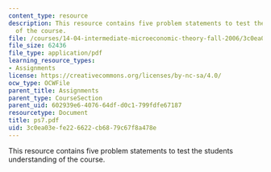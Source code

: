 ```yaml
---
content_type: resource
description: This resource contains five problem statements to test the students understanding
  of the course.
file: /courses/14-04-intermediate-microeconomic-theory-fall-2006/3c0ea03efe226622cb6879c67f8a478e_ps7.pdf
file_size: 62436
file_type: application/pdf
learning_resource_types:
- Assignments
license: https://creativecommons.org/licenses/by-nc-sa/4.0/
ocw_type: OCWFile
parent_title: Assignments
parent_type: CourseSection
parent_uid: 602939e6-4076-64df-d0c1-799fdfe67187
resourcetype: Document
title: ps7.pdf
uid: 3c0ea03e-fe22-6622-cb68-79c67f8a478e
---
```

This resource contains five problem statements to test the students understanding of the course.